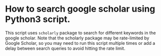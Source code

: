 # How to search google scholar using Python3 script.

This script uses `scholarly` package to search for different keywords in the google scholar. Note that the scholarly package may be rate-limited by Google Scholar, so you may need to run this script multiple times or add a delay between search queries to avoid hitting the rate limit.
